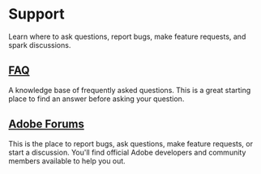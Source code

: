 # Support

Learn where to ask questions, report bugs, make feature requests, and spark discussions.

## [FAQ](faq.md)

A knowledge base of frequently asked questions. This is a great starting place to find an answer before asking your question.

## [Adobe Forums](https://forums.adobe.com/community/adobe-io/adobe-io-console)

This is the place to report bugs, ask questions, make feature requests, or start a discussion. You'll find official Adobe developers and community members available to help you out.

